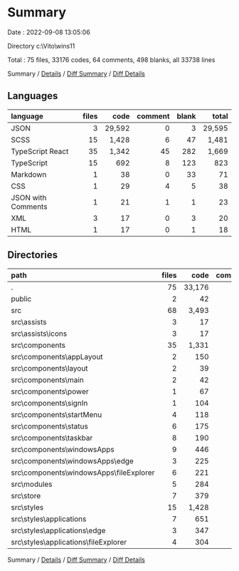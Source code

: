 # Summary

Date : 2022-09-08 13:05:06

Directory c:\\Vito\\wins11

Total : 75 files,  33176 codes, 64 comments, 498 blanks, all 33738 lines

Summary / [Details](details.md) / [Diff Summary](diff.md) / [Diff Details](diff-details.md)

## Languages
| language | files | code | comment | blank | total |
| :--- | ---: | ---: | ---: | ---: | ---: |
| JSON | 3 | 29,592 | 0 | 3 | 29,595 |
| SCSS | 15 | 1,428 | 6 | 47 | 1,481 |
| TypeScript React | 35 | 1,342 | 45 | 282 | 1,669 |
| TypeScript | 15 | 692 | 8 | 123 | 823 |
| Markdown | 1 | 38 | 0 | 33 | 71 |
| CSS | 1 | 29 | 4 | 5 | 38 |
| JSON with Comments | 1 | 21 | 1 | 1 | 23 |
| XML | 3 | 17 | 0 | 3 | 20 |
| HTML | 1 | 17 | 0 | 1 | 18 |

## Directories
| path | files | code | comment | blank | total |
| :--- | ---: | ---: | ---: | ---: | ---: |
| . | 75 | 33,176 | 64 | 498 | 33,738 |
| public | 2 | 42 | 0 | 2 | 44 |
| src | 68 | 3,493 | 63 | 459 | 4,015 |
| src\\assists | 3 | 17 | 0 | 3 | 20 |
| src\\assists\\icons | 3 | 17 | 0 | 3 | 20 |
| src\\components | 35 | 1,331 | 43 | 280 | 1,654 |
| src\\components\\appLayout | 2 | 150 | 15 | 31 | 196 |
| src\\components\\layout | 2 | 39 | 0 | 13 | 52 |
| src\\components\\main | 2 | 42 | 0 | 13 | 55 |
| src\\components\\power | 1 | 67 | 8 | 13 | 88 |
| src\\components\\signIn | 1 | 104 | 1 | 19 | 124 |
| src\\components\\startMenu | 4 | 118 | 6 | 31 | 155 |
| src\\components\\status | 6 | 175 | 6 | 41 | 222 |
| src\\components\\taskbar | 8 | 190 | 1 | 46 | 237 |
| src\\components\\windowsApps | 9 | 446 | 6 | 73 | 525 |
| src\\components\\windowsApps\\edge | 3 | 225 | 4 | 46 | 275 |
| src\\components\\windowsApps\\fileExplorer | 6 | 221 | 2 | 27 | 250 |
| src\\modules | 5 | 284 | 8 | 35 | 327 |
| src\\store | 7 | 379 | 0 | 83 | 462 |
| src\\styles | 15 | 1,428 | 6 | 47 | 1,481 |
| src\\styles\\applications | 7 | 651 | 0 | 21 | 672 |
| src\\styles\\applications\\edge | 3 | 347 | 0 | 11 | 358 |
| src\\styles\\applications\\fileExplorer | 4 | 304 | 0 | 10 | 314 |

Summary / [Details](details.md) / [Diff Summary](diff.md) / [Diff Details](diff-details.md)